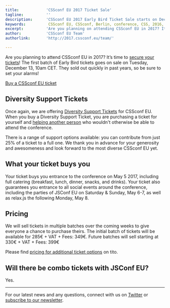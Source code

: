 ```yaml
---
title:            'CSSconf EU 2017 Ticket Sale'
tagline:          ''
description:      'CSSconf EU 2017 Early Bird Ticket Sale starts on December 13 2016'
keywords:          CSSconf EU, CSSconf, Berlin, conference, CSS, 2016, 2017
excerpt:          'Are you planning on attending CSSconf EU in 2017? It’s time to secure your tickets! The first batch of Early Bird tickets goes on sale on Tuesday, December 13, 10am. They sold out quickly in past years, so be sure to set your alarms!'
author:           'CSSconf EU Team'
authorlink:       'http://2017.cssconf.eu/team/'

---
```


Are you planning to attend CSSconf EU in 2017? It’s time to [secure your tickets](https://tito.io/cssconfeu/cssconfeu-2017)! The first batch of Early Bird tickets goes on sale on Tuesday, December 13, 10am CET. They sold out quickly in past years, so be sure to set your alarms!

<a href="https://tito.io/cssconfeu/cssconfeu-2017" class="btn--special">
  <span class="btn__span" data-hover="Buy CSSconf EU Ticket">Buy a CSSconf EU ticket</span>
</a>

## Diversity Support Tickets

Once again, we are offering [Diversity Support Tickets](http://2017.cssconf.eu/diversity-support-tickets/) for CSSconf EU. When you buy a Diversity Support Ticket, you are purchasing a ticket for yourself and [helping another person](http://blog.cssconf.eu/2015/07/07/interview-jenny-kathambi-cssconfeu-scholarships/) who wouldn't otherwise be able to attend the conference.

There is a range of support options available: you can contribute from just 25% of a ticket to a full one. We thank you in advance for your generosity and awesomeness and look forward to the most diverse CSSconf EU yet.

## What your ticket buys you

Your ticket buys you entrance to the conference on May 5 2017, including full catering (breakfast, lunch, dinner, snacks, and drinks).
Your ticket also guarantees you entrance to all social events around the conference, including the parties of JSConf EU on Saturday & Sunday, May 6-7, as well as relax.js the following Monday, May 8.

## Pricing

We will sell tickets in multiple batches over the coming weeks to give everyone a chance to purchase theirs. The initial batch of tickets will be available for 285€ + VAT + Fees: 349€. Future batches will sell starting at 330€ + VAT + Fees: 399€

Please find [pricing for additional ticket options](https://ti.to/cssconfeu/cssconfeu-2017) on tito.


## Will there be combo tickets with JSConf EU?

Yes.


***

For our latest news and any questions, connect with us on [Twitter](https://twitter.com/cssconfeu) or [subscribe to our newsletter](https://confirmsubscription.com/h/d/879A481DB04CB70D).  
